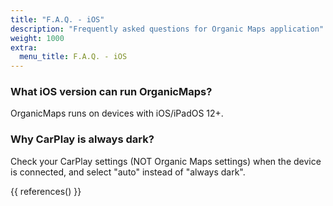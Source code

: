 ```yaml
---
title: "F.A.Q. - iOS"
description: "Frequently asked questions for Organic Maps application"
weight: 1000
extra:
  menu_title: F.A.Q. - iOS
---
```


### What iOS version can run OrganicMaps?

OrganicMaps runs on devices with iOS/iPadOS 12+.

### Why CarPlay is always dark?

Check your CarPlay settings (NOT Organic Maps settings) when the device is connected, and select "auto" instead of "always dark".


{{ references() }}

[github]: https://github.com/organicmaps/organicmaps
[license]: http://www.apache.org/licenses/LICENSE-2.0
[copyright]: https://github.com/organicmaps/organicmaps/blob/master/data/copyright.html
